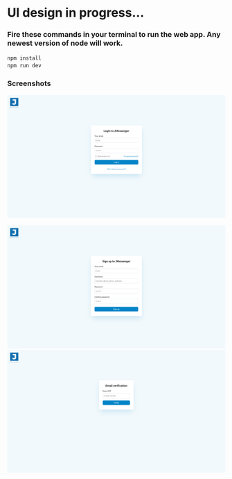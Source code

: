 # UI design in progress...

### Fire these commands in your terminal to run the web app. Any newest version of node will work.

```bash
npm install
npm run dev
```

### Screenshots

![Alt text](images/login.png)

![Alt text](images/signup.png)
![Alt text](images/otp.png)
